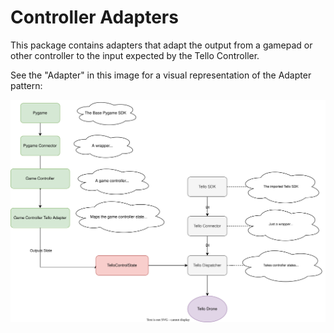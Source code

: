 # Controller Adapters

This package contains adapters that adapt the output from a gamepad or other controller to the input expected by the Tello Controller.

See the "Adapter" in this image for a visual representation of the Adapter pattern:

![Adapter](../../docs/images/architechture.svg)